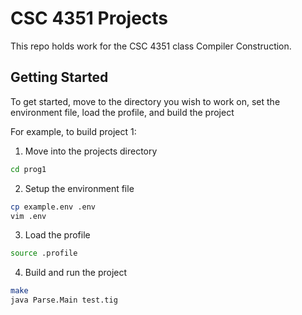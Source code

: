 # CSC 4351 Projects

This repo holds work for the CSC 4351 class Compiler Construction.

## Getting Started

To get started, move to the directory you wish to work on, set the environment file, load the profile, and build the project

For example, to build project 1:

1. Move into the projects directory

```bash
cd prog1
```

2. Setup the environment file

```bash
cp example.env .env
vim .env
```

3. Load the profile

```bash
source .profile
```

4. Build and run the project

```bash
make
java Parse.Main test.tig
```